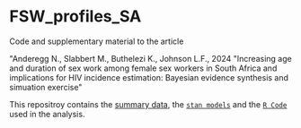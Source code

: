 # FSW_profiles_SA

Code and supplementary material to the article

"Anderegg N., Slabbert M., Buthelezi K., Johnson L.F., 2024 "Increasing age and duration of sex work among female sex workers in South Africa and implications for HIV incidence estimation: Bayesian evidence synthesis and simuation exercise"


This repositroy contains the [summary data](https://github.com/naninatamar/FSW_profiles_SA/tree/main/Data), the [`stan models`](https://github.com/naninatamar/FSW_profiles_SA/tree/main/Stanmodels) and the [`R Code`](https://github.com/naninatamar/FSW_profiles_SA/tree/main/RCode) used in the analysis.
